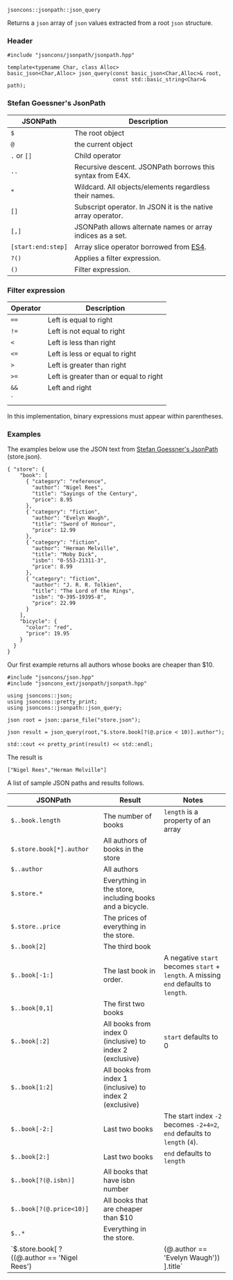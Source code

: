     jsoncons::jsonpath::json_query

Returns a `json` array of `json` values extracted from a root `json` structure.

### Header

    #include "jsoncons/jsonpath/jsonpath.hpp"

    template<typename Char, class Alloc>
    basic_json<Char,Alloc> json_query(const basic_json<Char,Alloc>& root, 
                                      const std::basic_string<Char>& path);
    
### Stefan Goessner's JsonPath

JSONPath|	Description
--------|--------------------------------
`$`|	The root object
`@`|	the current object
`.` or `[]`|	Child operator
`..`	|Recursive descent. JSONPath borrows this syntax from E4X.
`*` |	Wildcard. All objects/elements regardless their names.
`[]`	|Subscript operator. In JSON it is the native array operator.
`[,]`	|JSONPath allows alternate names or array indices as a set.
`[start:end:step]`	|Array slice operator borrowed from [ES4](http://wiki.ecmascript.org/doku.php?id=proposals:slice_syntax&s=array+slice).
`?()`	|Applies a filter expression.
`()`	|Filter expression.

### Filter expression

Operator|	Description
--------|--------------------------------
`==`	|Left is equal to right 
`!=`	|Left is not equal to right
`<`	    |Left is less than right
`<=`	|Left is less or equal to right
`>`	    |Left is greater than right
`>=`	|Left is greater than or equal to right
`&&`	|Left and right
`||`	|Left or right

In this implementation, binary expressions must appear within parentheses.

### Examples

The examples below use the JSON text from [Stefan Goessner's JsonPath](http://goessner.net/articles/JsonPath/) (store.json).

    { "store": {
        "book": [ 
          { "category": "reference",
            "author": "Nigel Rees",
            "title": "Sayings of the Century",
            "price": 8.95
          },
          { "category": "fiction",
            "author": "Evelyn Waugh",
            "title": "Sword of Honour",
            "price": 12.99
          },
          { "category": "fiction",
            "author": "Herman Melville",
            "title": "Moby Dick",
            "isbn": "0-553-21311-3",
            "price": 8.99
          },
          { "category": "fiction",
            "author": "J. R. R. Tolkien",
            "title": "The Lord of the Rings",
            "isbn": "0-395-19395-8",
            "price": 22.99
          }
        ],
        "bicycle": {
          "color": "red",
          "price": 19.95
        }
      }
    }

Our first example returns all authors whose books are cheaper than $10. 
    
    #include "jsoncons/json.hpp"
    #include "jsoncons_ext/jsonpath/jsonpath.hpp"

    using jsoncons::json;
    using jsoncons::pretty_print;
    using jsoncons::jsonpath::json_query;

    json root = json::parse_file("store.json");

    json result = json_query(root,"$.store.book[?(@.price < 10)].author");

    std::cout << pretty_print(result) << std::endl;

The result is

    ["Nigel Rees","Herman Melville"]

A list of sample JSON paths and results follows.

JSONPath |Result|Notes
---------|--------------------------------------------------------|------
`$..book.length`	|The number of books|`length` is a property of an array
`$.store.book[*].author`	|All authors of books in the store
`$..author`	            |All authors
`$.store.*`	            |Everything in the store, including books and a bicycle.
`$.store..price`	        |The prices of everything in the store.
`$..book[2]`	            |The third book
`$..book[-1:]`	        |The last book in order.|A negative `start` becomes `start` + `length`. A missing `end` defaults to `length`.
`$..book[0,1]`            |The first two books
`$..book[:2]`	            |All books from index 0 (inclusive) to index 2 (exclusive)|`start` defaults to 0
`$..book[1:2]`              |All books from index 1 (inclusive) to index 2 (exclusive)
`$..book[-2:]`	|Last two books|The start index `-2` becomes `-2+4=2`, `end` defaults to `length` (`4`).
`$..book[2:]`	|Last two books|`end` defaults to `length`
`$..book[?(@.isbn)]`	    |All books that have isbn number
`$..book[?(@.price<10)]`	|All books that are cheaper than $10
`$..*`	                |Everything in the store.
`$.store.book[ ?((@.author == 'Nigel Rees') || (@.author == 'Evelyn Waugh')) ].title`|The titles of all books by Nigel Rees and Evelyn Waugh

